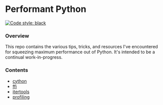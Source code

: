 # Performant Python
[![Code style: black](https://img.shields.io/badge/code%20style-black-000000.svg)](https://github.com/psf/black)

### Overview
This repo contains the various tips, tricks, and resources I've encountered for squeezing maximum performance out of Python.
It's intended to be a continual work-in-progress.

### Contents
- [cython](./performant_python/cython)
- [ffi](./performant_python/ffi)
- [itertools](./performant_python/itertools)
- [profiling](./performant_python/profiling)

